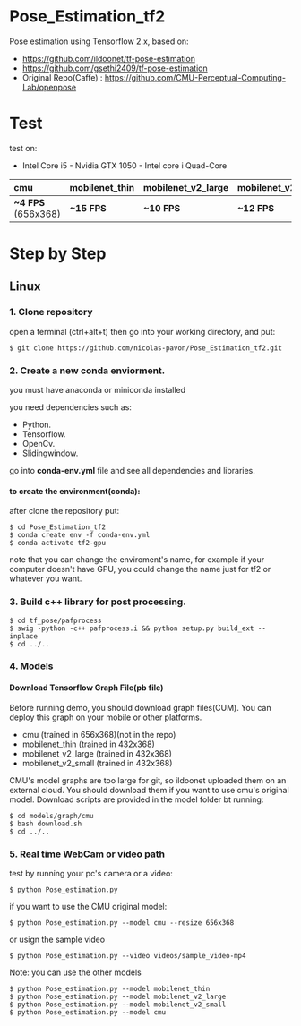 # Pose_Estimation_tf2
Pose estimation using Tensorflow 2.x, based on:
- https://github.com/ildoonet/tf-pose-estimation
- https://github.com/gsethi2409/tf-pose-estimation
- Original Repo(Caffe) : https://github.com/CMU-Perceptual-Computing-Lab/openpose

# Test 
test on:
- Intel Core i5 - Nvidia GTX 1050 - Intel core i Quad-Core

|cmu| mobilenet_thin | mobilenet_v2_large | mobilenet_v2_small |
|:-------|:---------|:--------------------|:----------------|
|**~4 FPS** (656x368)| **~15 FPS** | **~10 FPS** | **~12 FPS**|

# Step by Step 

## Linux

### 1. Clone repository

open a terminal (ctrl+alt+t) then go into your working directory, and put:

```
$ git clone https://github.com/nicolas-pavon/Pose_Estimation_tf2.git
```

### 2. Create a new conda enviorment.

you must have anaconda or miniconda installed

you need dependencies such as:
  - Python.
  - Tensorflow.
  - OpenCv.
  - Slidingwindow.
  
go into **conda-env.yml** file and see all dependencies and libraries.

#### to create the environment(conda):
after clone the repository put:
```
$ cd Pose_Estimation_tf2
$ conda create env -f conda-env.yml
$ conda activate tf2-gpu
```
note that you can change the enviroment's name, for example if your computer doesn't have GPU, you could change the name just for tf2 or whatever you want.

### 3. Build c++ library for post processing.
```
$ cd tf_pose/pafprocess
$ swig -python -c++ pafprocess.i && python setup.py build_ext --inplace
$ cd ../..
```

### 4. Models 

#### Download Tensorflow Graph File(pb file)

Before running demo, you should download graph files(CUM). You can deploy this graph on your mobile or other platforms.

- cmu (trained in 656x368)(not in the repo)
- mobilenet_thin (trained in 432x368)
- mobilenet_v2_large (trained in 432x368)
- mobilenet_v2_small (trained in 432x368)

CMU's model graphs are too large for git, so ildoonet uploaded them on an external cloud. You should download them if you want to use cmu's original model. Download scripts are provided in the model folder bt running:

```
$ cd models/graph/cmu
$ bash download.sh
$ cd ../..
```

### 5. Real time WebCam or video path

test by running your pc's camera or a video:
```
$ python Pose_estimation.py
```
if you want to use the CMU original model:
```
$ python Pose_estimation.py --model cmu --resize 656x368
```
or usign the sample video
```
$ python Pose_estimation.py --video videos/sample_video-mp4
```
Note: you can use the other models
```
$ python Pose_estimation.py --model mobilenet_thin
$ python Pose_estimation.py --model mobilenet_v2_large
$ python Pose_estimation.py --model mobilenet_v2_small
$ python Pose_estimation.py --model cmu
```





